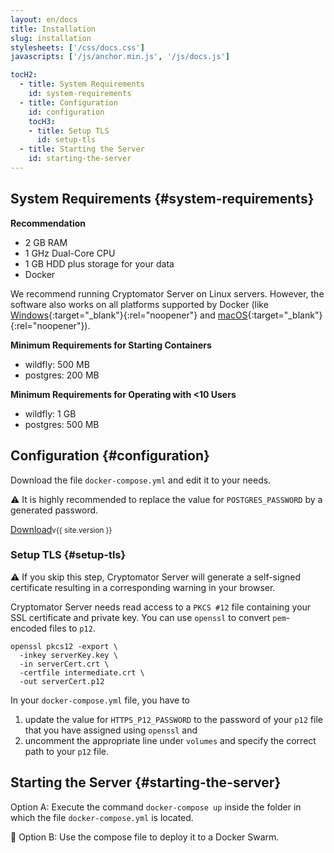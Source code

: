 ```yaml
---
layout: en/docs
title: Installation
slug: installation
stylesheets: ['/css/docs.css']
javascripts: ['/js/anchor.min.js', '/js/docs.js']

tocH2:
  - title: System Requirements
    id: system-requirements
  - title: Configuration
    id: configuration
    tocH3:
    - title: Setup TLS
      id: setup-tls
  - title: Starting the Server
    id: starting-the-server
---
```

## System Requirements {#system-requirements}
**Recommendation**
* 2 GB RAM
* 1 GHz Dual-Core CPU
* 1 GB HDD plus storage for your data
* Docker

We recommend running Cryptomator Server on Linux servers. However, the software also works on all platforms supported by Docker (like [Windows](https://docs.docker.com/docker-for-windows/){:target="_blank"}{:rel="noopener"} and [macOS](https://docs.docker.com/docker-for-mac/){:target="_blank"}{:rel="noopener"}). 

**Minimum Requirements for Starting Containers**
- wildfly: 500 MB
- postgres: 200 MB

**Minimum Requirements for Operating with <10 Users**
- wildfly: 1 GB
- postgres: 500 MB

## Configuration {#configuration}
Download the file `docker-compose.yml` and edit it to your needs.

:warning: It is highly recommended to replace the value for `POSTGRES_PASSWORD` by a generated password.

<a class="btn btn-outline-primary" href="/assets/docker-compose.yml" download="docker-compose.yml">Download</a><small class="text-muted ml-2">v{{ site.version }}</small>

### Setup TLS {#setup-tls}
:warning: If you skip this step, Cryptomator Server will generate a self-signed certificate resulting in a corresponding warning in your browser.

Cryptomator Server needs read access to a `PKCS #12` file containing your SSL certificate and private key. You can use `openssl` to convert `pem`-encoded files to `p12`.

```
openssl pkcs12 -export \
  -inkey serverKey.key \
  -in serverCert.crt \
  -certfile intermediate.crt \
  -out serverCert.p12
```

In your `docker-compose.yml` file, you have to

1. update the value for `HTTPS_P12_PASSWORD` to the password of your `p12` file that you have assigned using `openssl` and
2. uncomment the appropriate line under `volumes` and specify the correct path to your `p12` file.

## Starting the Server {#starting-the-server}
Option A: Execute the command `docker-compose up` inside the folder in which the file `docker-compose.yml` is located.

:wrench: Option B: Use the compose file to deploy it to a Docker Swarm.
